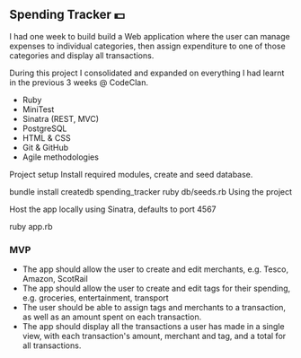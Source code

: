 ## Spending Tracker :dollar:

I had one week to build build a Web application where the user can manage expenses to individual categories, then assign expenditure to one of those categories and display all transactions.

During this project I consolidated and expanded on everything I had learnt in the previous 3 weeks @ CodeClan.

* Ruby
* MiniTest
* Sinatra (REST, MVC)
* PostgreSQL
* HTML & CSS
* Git & GitHub
* Agile methodologies

Project setup
Install required modules, create and seed database.

bundle install
createdb spending_tracker
ruby db/seeds.rb
Using the project

Host the app locally using Sinatra, defaults to port 4567

ruby app.rb

### MVP

* The app should allow the user to create and edit merchants, e.g. Tesco, Amazon, ScotRail
* The app should allow the user to create and edit tags for their spending, e.g. groceries, entertainment, transport
* The user should be able to assign tags and merchants to a transaction, as well as an amount spent on each transaction.
* The app should display all the transactions a user has made in a single view, with each transaction's amount, merchant and tag, and a total for all transactions.
